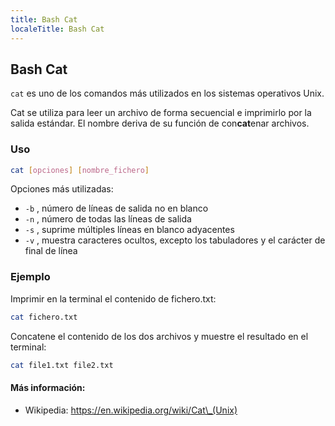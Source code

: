 ```yaml
---
title: Bash Cat
localeTitle: Bash Cat
---
```

## Bash Cat

<code>cat</code> es uno de los comandos más utilizados en los sistemas operativos Unix.

Cat se utiliza para leer un archivo de forma secuencial e imprimirlo por la salida estándar. El nombre deriva de su función de con**cat**enar archivos.

### Uso

```bash
cat [opciones] [nombre_fichero] 
```

Opciones más utilizadas:

*   `-b` , número de líneas de salida no en blanco
*   `-n` , número de todas las líneas de salida
*   `-s` , suprime múltiples líneas en blanco adyacentes
*   `-v` , muestra caracteres ocultos, excepto los tabuladores y el carácter de final de línea

### Ejemplo

Imprimir en la terminal el contenido de fichero.txt:

```bash
cat fichero.txt 
```

Concatene el contenido de los dos archivos y muestre el resultado en el terminal:

```bash
cat file1.txt file2.txt 
```

#### Más información:

*   Wikipedia: https://en.wikipedia.org/wiki/Cat\_(Unix)
